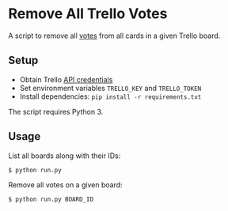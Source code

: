 # Remove All Trello Votes

A script to remove all [votes](https://help.trello.com/article/788-voting-on-cards) from all cards in a given Trello board.

## Setup

- Obtain Trello [API credentials](https://trello.com/app-key)
- Set environment variables `TRELLO_KEY` and `TRELLO_TOKEN`
- Install dependencies: `pip install -r requirements.txt`

The script requires Python 3.

## Usage

List all boards along with their IDs:

```
$ python run.py
```

Remove all votes on a given board:

```
$ python run.py BOARD_ID
```
